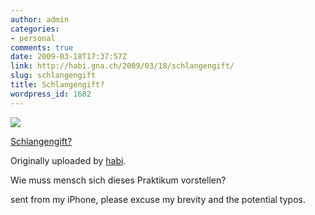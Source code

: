 ```yaml
---
author: admin
categories:
- personal
comments: true
date: 2009-03-18T17:37:57Z
link: http://habi.gna.ch/2009/03/18/schlangengift/
slug: schlangengift
title: Schlangengift?
wordpress_id: 1682
---
```


[![](http://farm4.static.flickr.com/3140/3366037912_6f8fda22dd_m.jpg)](http://www.flickr.com/photos/habi/3366037912/)
   

 
  [Schlangengift?](http://www.flickr.com/photos/habi/3366037912/)
    

  Originally uploaded by [habi](http://www.flickr.com/people/habi/).
 



Wie muss mensch sich dieses Praktikum vorstellen?  

  

sent from my iPhone, please excuse my brevity and the potential typos.
  

